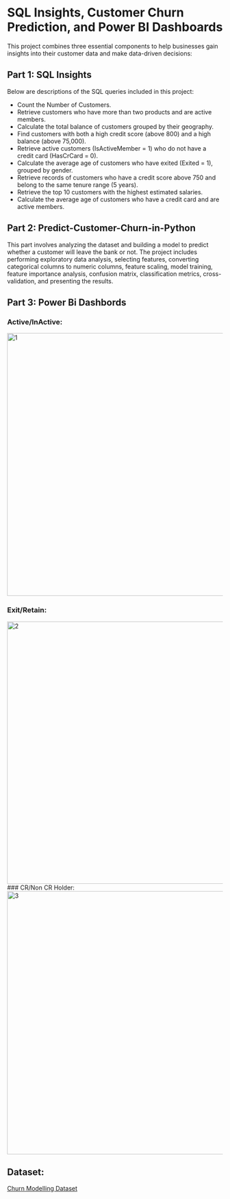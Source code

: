 # SQL Insights, Customer Churn Prediction, and Power BI Dashboards
This project combines three essential components to help businesses gain insights into their customer data and make data-driven decisions:

## Part 1: SQL Insights
Below are descriptions of the SQL queries included in this project:

- Count the Number of Customers.
- Retrieve customers who have more than two products and are active members.
-  Calculate the total balance of customers grouped by their geography.
- Find customers with both a high credit score (above 800) and a high balance (above 75,000).
- Retrieve active customers (IsActiveMember = 1) who do not have a credit card (HasCrCard = 0).
- Calculate the average age of customers who have exited (Exited = 1), grouped by gender.
- Retrieve records of customers who have a credit score above 750 and belong to the same tenure range (5 years).
- Retrieve the top 10 customers with the highest estimated salaries.
- Calculate the average age of customers who have a credit card and are active members.

## Part 2: Predict-Customer-Churn-in-Python

This part involves analyzing the dataset and building a model to predict whether a customer will leave the bank or not. The project includes performing exploratory data analysis, selecting features, converting categorical columns to numeric columns, feature scaling, model training, feature importance analysis, confusion matrix, classification metrics, cross-validation, and presenting the results.

## Part 3: Power Bi Dashbords

### Active/InActive: 

<img width="614" alt="1" src="https://github.com/SE-Khalil75/Predict-Customer-Churn-in-Python/assets/87024181/c86c506a-87a3-42f2-9443-390302034c06">

### Exit/Retain: 

<img width="613" alt="2" src="https://github.com/SE-Khalil75/Predict-Customer-Churn-in-Python/assets/87024181/980aa213-6d52-4ef1-af20-e586ed1e920a">
### CR/Non CR Holder: 

<img width="615" alt="3" src="https://github.com/SE-Khalil75/Predict-Customer-Churn-in-Python/assets/87024181/7563dce7-1484-4674-a2ad-388c31d68ab3">



## Dataset:
[Churn Modelling Dataset](https://www.kaggle.com/datasets/shrutimechlearn/churn-modelling)
